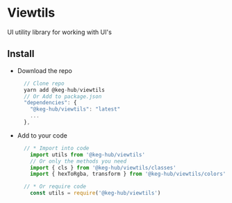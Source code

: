 # Viewtils
UI utility library for working with UI's


## Install

  * Download the repo
    ```js
      // Clone repo
      yarn add @keg-hub/viewtils
      // Or Add to package.json
      "dependencies": {
        "@keg-hub/viewtils": "latest"
        ...
      },
    ```
  * Add to your code
    ```js
      // * Import into code
        import utils from '@keg-hub/viewtils'
        // Or only the methods you need
        import { cls } from '@keg-hub/viewtils/classes'
        import { hexToRgba, transform } from '@keg-hub/viewtils/colors'

      // * Or require code
        const utils = require('@keg-hub/viewtils')
    ```
